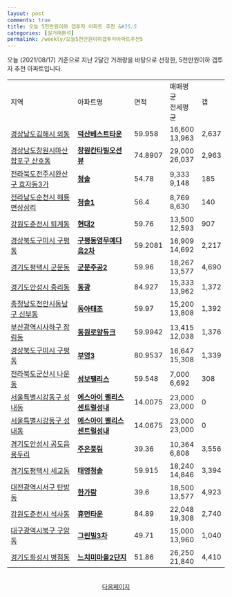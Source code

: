 ```yaml
---
layout: post
comments: true
title: 오늘 5천만원이하 갭투자 아파트 추천 &#35;5
categories: [실거래분석]
permalink: /weekly/오늘5천만원이하갭투자아파트추천5
---
```


오늘 (2021/08/17) 기준으로 지난 2달간 거래량을 바탕으로 선정한,
5천만원이하 갭투자 추천 아파트입니다.

<table class="sortable">
  <tr>
    <td>지역</td>
    <td>아파트명</td>
    <td>면적</td>
    <td>매매평균<br>전세평균</td>
    <td>갭</td>
  </tr>

  <tr class="item">
    <td><a href="/apt/경상남도김해시외동">경상남도김해시 외동</a></td>
    <td style="font-weight: bold;"><a href="https://search.naver.com/search.naver?query=외동 덕산베스트타운">덕산베스트타운</a></td>
    <td>59.958</td>
    <td>16,600<br>13,963</td>
    <td>2,637</td>
  </tr>

  <tr class="item">
    <td><a href="/apt/경상남도창원시마산합포구산호동">경상남도창원시마산합포구 산호동</a></td>
    <td style="font-weight: bold;"><a href="https://search.naver.com/search.naver?query=산호동 창원칸타빌오션뷰">창원칸타빌오션뷰</a></td>
    <td>74.8907</td>
    <td>29,000<br>26,037</td>
    <td>2,963</td>
  </tr>

  <tr class="item">
    <td><a href="/apt/전라북도전주시완산구효자동3가">전라북도전주시완산구 효자동3가</a></td>
    <td style="font-weight: bold;"><a href="https://search.naver.com/search.naver?query=효자동3가 청솔">청솔</a></td>
    <td>54.78</td>
    <td>9,333<br>9,148</td>
    <td>185</td>
  </tr>

  <tr class="item">
    <td><a href="/apt/전라남도순천시해룡면상삼리">전라남도순천시 해룡면상삼리</a></td>
    <td style="font-weight: bold;"><a href="https://search.naver.com/search.naver?query=해룡면상삼리 청솔1">청솔1</a></td>
    <td>56.4</td>
    <td>8,769<br>8,630</td>
    <td>140</td>
  </tr>

  <tr class="item">
    <td><a href="/apt/강원도춘천시퇴계동">강원도춘천시 퇴계동</a></td>
    <td style="font-weight: bold;"><a href="https://search.naver.com/search.naver?query=퇴계동 현대2">현대2</a></td>
    <td>59.76</td>
    <td>13,500<br>12,593</td>
    <td>907</td>
  </tr>

  <tr class="item">
    <td><a href="/apt/경상북도구미시구평동">경상북도구미시 구평동</a></td>
    <td style="font-weight: bold;"><a href="https://search.naver.com/search.naver?query=구평동 구평동영무예다음2차">구평동영무예다음2차</a></td>
    <td>59.2081</td>
    <td>16,909<br>14,692</td>
    <td>2,217</td>
  </tr>

  <tr class="item">
    <td><a href="/apt/경기도평택시군문동">경기도평택시 군문동</a></td>
    <td style="font-weight: bold;"><a href="https://search.naver.com/search.naver?query=군문동 군문주공2">군문주공2</a></td>
    <td>59.96</td>
    <td>18,267<br>13,577</td>
    <td>4,690</td>
  </tr>

  <tr class="item">
    <td><a href="/apt/경기도안성시중리동">경기도안성시 중리동</a></td>
    <td style="font-weight: bold;"><a href="https://search.naver.com/search.naver?query=중리동 동광">동광</a></td>
    <td>84.927</td>
    <td>15,333<br>13,962</td>
    <td>1,372</td>
  </tr>

  <tr class="item">
    <td><a href="/apt/충청남도천안시동남구신부동">충청남도천안시동남구 신부동</a></td>
    <td style="font-weight: bold;"><a href="https://search.naver.com/search.naver?query=신부동 동아태조">동아태조</a></td>
    <td>59.97</td>
    <td>15,200<br>13,808</td>
    <td>1,392</td>
  </tr>

  <tr class="item">
    <td><a href="/apt/부산광역시사하구장림동">부산광역시사하구 장림동</a></td>
    <td style="font-weight: bold;"><a href="https://search.naver.com/search.naver?query=장림동 동원로얄듀크">동원로얄듀크</a></td>
    <td>59.9942</td>
    <td>13,415<br>12,038</td>
    <td>1,376</td>
  </tr>

  <tr class="item">
    <td><a href="/apt/경상북도구미시구평동">경상북도구미시 구평동</a></td>
    <td style="font-weight: bold;"><a href="https://search.naver.com/search.naver?query=구평동 부영3">부영3</a></td>
    <td>80.9537</td>
    <td>16,647<br>15,308</td>
    <td>1,339</td>
  </tr>

  <tr class="item">
    <td><a href="/apt/전라북도군산시나운동">전라북도군산시 나운동</a></td>
    <td style="font-weight: bold;"><a href="https://search.naver.com/search.naver?query=나운동 성보팰리스">성보팰리스</a></td>
    <td>59.548</td>
    <td>7,000<br>6,692</td>
    <td>308</td>
  </tr>

  <tr class="item">
    <td><a href="/apt/서울특별시강동구성내동">서울특별시강동구 성내동</a></td>
    <td style="font-weight: bold;"><a href="https://search.naver.com/search.naver?query=성내동 에스아이 팰리스 센트럴성내">에스아이 팰리스 센트럴성내</a></td>
    <td>14.0075</td>
    <td>23,000<br>23,000</td>
    <td>0</td>
  </tr>

  <tr class="item">
    <td><a href="/apt/서울특별시강동구성내동">서울특별시강동구 성내동</a></td>
    <td style="font-weight: bold;"><a href="https://search.naver.com/search.naver?query=성내동 에스아이 팰리스 센트럴성내">에스아이 팰리스 센트럴성내</a></td>
    <td>14.0675</td>
    <td>23,000<br>23,000</td>
    <td>0</td>
  </tr>

  <tr class="item">
    <td><a href="/apt/경기도안성시공도읍용두리">경기도안성시 공도읍용두리</a></td>
    <td style="font-weight: bold;"><a href="https://search.naver.com/search.naver?query=공도읍용두리 주은풍림">주은풍림</a></td>
    <td>39.36</td>
    <td>10,364<br>6,808</td>
    <td>3,556</td>
  </tr>

  <tr class="item">
    <td><a href="/apt/경기도평택시세교동">경기도평택시 세교동</a></td>
    <td style="font-weight: bold;"><a href="https://search.naver.com/search.naver?query=세교동 태영청솔">태영청솔</a></td>
    <td>59.915</td>
    <td>18,240<br>14,846</td>
    <td>3,394</td>
  </tr>

  <tr class="item">
    <td><a href="/apt/대전광역시서구탄방동">대전광역시서구 탄방동</a></td>
    <td style="font-weight: bold;"><a href="https://search.naver.com/search.naver?query=탄방동 한가람">한가람</a></td>
    <td>39.6</td>
    <td>18,500<br>13,577</td>
    <td>4,923</td>
  </tr>

  <tr class="item">
    <td><a href="/apt/강원도춘천시석사동">강원도춘천시 석사동</a></td>
    <td style="font-weight: bold;"><a href="https://search.naver.com/search.naver?query=석사동 휴먼타운">휴먼타운</a></td>
    <td>84.89</td>
    <td>22,048<br>19,308</td>
    <td>2,740</td>
  </tr>

  <tr class="item">
    <td><a href="/apt/대구광역시북구구암동">대구광역시북구 구암동</a></td>
    <td style="font-weight: bold;"><a href="https://search.naver.com/search.naver?query=구암동 그린빌3차">그린빌3차</a></td>
    <td>49.71</td>
    <td>15,000<br>13,960</td>
    <td>1,040</td>
  </tr>

  <tr class="item">
    <td><a href="/apt/경기도화성시병점동">경기도화성시 병점동</a></td>
    <td style="font-weight: bold;"><a href="https://search.naver.com/search.naver?query=병점동 느치미마을2단지">느치미마을2단지</a></td>
    <td>51.86</td>
    <td>26,250<br>21,840</td>
    <td>4,410</td>
  </tr>

  <tr>
      <script async src="https://pagead2.googlesyndication.com/pagead/js/adsbygoogle.js?client=ca-pub-3485438051770037"
          crossorigin="anonymous"></script>
      <ins class="adsbygoogle"
          style="display:block"
          data-ad-format="fluid"
          data-ad-layout-key="-fb+5w+4e-db+86"
          data-ad-client="ca-pub-3485438051770037"
          data-ad-slot="1827090281"></ins>
      <script>
          (adsbygoogle = window.adsbygoogle || []).push({});
      </script>
  </tr>

</table>
<br>
<center><a href="/weekly/오늘5천만원이하갭투자아파트추천">다음페이지</a></center>
<br><br>
